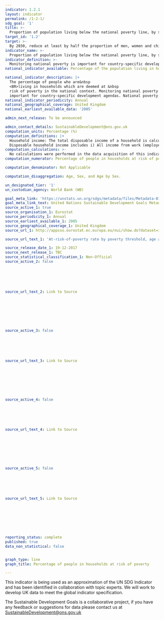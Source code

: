 ```yaml
---
indicator: 1.2.1
layout: indicator
permalink: /1-2-1/
sdg_goal: '1'
title: >-
  Proportion of population living below the national poverty line, by sex and age
target_id: '1.2'
target: >-
  By 2030, reduce at least by half the proportion of men, women and children of all ages living in poverty in all its dimensions according to national definitions
indicator_name: >-
  Proportion of population living below the national poverty line, by sex and age
indicator_definition: >-
  Monitoring national poverty is important for country-specific development agendas. National poverty lines are used to make more accurate estimates of poverty consistent with the country’s specific economic and social circumstances, and are not intended for international comparisons of poverty rates.
national_indicator_available: Percentage of the population living in households at risk of poverty

national_indicator_description: |+
  The percentage of people who are&nbsp
  <BR>living in households which are deemed at &nbsp
  risk of poverty in the national context. Monitoring national poverty is &nbsp
  important for country-specific development agendas. National poverty lines are used to make more accurate estimates of poverty consistent with the country’s specific economic and social circumstances, and are not intended for international comparisons of poverty rates.
national_indicator_periodicity: Annual
national_geographical_coverage: United Kingdom
national_earliest_available_data: '2005'

admin_next_release: To be announced

admin_contact_details: SustainableDevelopment@ons.gov.uk
computation_units: Percentage (%)
computation_definitions: |+
  Household income: The total disposable income of a household is calculated by adding together the personal income received by all of household members plus income received at household level. Missing income information is imputed. &nbsp 
  Disposable household income includes i) All income from work (employee wages and self-employment earnings), ii) Private income from investment and property, iii) Transfers between households, iv) All social transfers received in cash including old-age pensions  Note: Some of the income components are mandatory only from 2007: Imputed rent, Interest paid on mortgage, and v) Employer's social insurance contributions. From the 2007 year on, all countries have to supply gross income information.<br>The current definition of total household disposable income used for the calculation of EU-SILC based indicators excludes i)  Imputed rent - i.e. money that one saves on full (market) rent by living in one's own accommodation or in accommodation rented at a price that is lower than the market rent, and ii) Non monetary income components, in particular value of goods produced for own consumption, social transfers in kind and non-cash employee income except company cars.<br>Equivalence scale: To take into account the impact of differences in household size and composition, the total disposable household income is "equivalised". The equivalised income attributed to each member of the household is calculated by dividing the total disposable income of the household by the equivalisation factor. Equivalisation factors can be determined in various ways. Eurostat applies an equivalisation factor calculated according to the OECD-modified scale first proposed in 1994 - which gives a weight of 1.0 to the first person aged 14 or more, a weight of 0.5 to other persons aged 14 or more and a weight of 0.3 to persons aged 0-13.<br>Household: A 'private household' means "a person living alone or a group of people who live together in the same private dwelling and share expenditures, including the joint provision of the essentials of living". EU-SILC implementing regulation number 1983/2003 on updated definitions, defines households in terms of sharing household expenses and (for non-permanent members) in terms of duration of stay and (for temporarily absent members) in terms of duration of absence. Definitions sourced from “Income and Living Conditions” Metadata (Eurostat).
computation_calculations: >-
  No calculations were performed in the data acquisition of this indicator as appropriate data was readily available in the final format specified by this indicator. For insight into the details of potential calculations please refer to the original source metadata or source contact.
computation_numerator: Percentage of people in households at risk of poverty

computation_denominator: Not Applicable 

computation_disaggregation: Age, Sex, and Age by Sex.

un_designated_tier: '1'
un_custodian_agency: World Bank (WB)

goal_meta_link: 'https://unstats.un.org/sdgs/metadata/files/Metadata-01-02-01.pdf '
goal_meta_link_text: United Nations Sustainable Development Goals Metadata (PDF 98.2 KB)
source_active_1: true
source_organisation_1: Eurostat
source_periodicity_1: Annual
source_earliest_available_1: 2005
source_geographical_coverage_1: United Kingdom
source_url_1: http://appsso.eurostat.ec.europa.eu/nui/show.do?dataset=ilc_li02&lang=en

source_url_text_1: 'At-risk-of-poverty rate by poverty threshold, age and sex - EU-SILC survey'

source_release_date_1: 19-12-2017
source_next_release_1: TBC
source_statistical_classification_1: Non-Official
source_active_2: false






source_url_text_2: Link to Source








source_active_3: false






source_url_text_3: Link to Source








source_active_4: false






source_url_text_4: Link to Source








source_active_5: false






source_url_text_5: Link to Source








reporting_status: complete
published: true
data_non_statistical: false


graph_type: line
graph_title: Percentage of people in households at risk of poverty

---
```

This indicator is being used as an approximation of the UN SDG Indicator and has been identified in collaboration with topic experts. We will work to develop UK data to meet the global indicator specification.
  
The Sustainable Development Goals is a collaborative project, if you have any feedback or suggestions for data please contact us at <SustainableDevelopment@ons.gov.uk>


